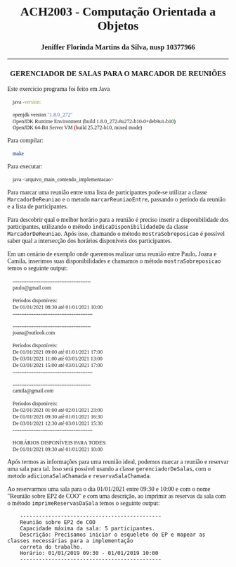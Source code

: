 <style>
    * {
        font-family: "Times New Roman", Times, serif;
    }
    h1, h2, h3 {
        text-align: center;
    }
</style>

# ACH2003 - Computação Orientada a Objetos
### Jeniffer Florinda Martins da Silva, nusp **10377966**

<hr>

### GERENCIADOR DE SALAS PARA O MARCADOR DE REUNIÕES

Este exercício programa foi feito em Java

```bash
    java -version:

    openjdk version "1.8.0_272"
    OpenJDK Runtime Environment (build 1.8.0_272-8u272-b10-0+deb9u1-b10)
    OpenJDK 64-Bit Server VM (build 25.272-b10, mixed mode)
```

Para compilar:
```bash
    make
```

Para executar:
```bash
    java <arquivo_main_contendo_implementacao>
```

Para marcar uma reunião entre uma lista de participantes pode-se utilizar a classe `MarcadorDeReuniao` e o metodo `marcarReuniaoEntre`, passando o período da reunião e a lista de participantes.

Para descobrir qual o melhor horário para a reunião é preciso inserir a disponibilidade dos participantes, utilizando o método `indicaDisponibilidadeDe` da classe `MarcadorDeReuniao`. Após isso, chamando o método `mostraSobreposicao` é possível saber qual a intersecção dos horários disponíveis dos participantes.

Em um cenário de exemplo onde queremos realizar uma reunião entre Paulo, Joana e Camila, inserimos suas disponibilidades e chamamos o método `mostraSobreposicao` temos o seguinte output:

```bash
    ---------------------------------------------
    paulo@gmail.com

    Períodos disponíveis:
    De 01/01/2021 08:30 até 01/01/2021 10:00
    ----------------------------------------------

    ---------------------------------------------
    joana@outlook.com

    Períodos disponíveis:
    De 01/01/2021 09:00 até 01/01/2021 17:00
    De 03/01/2021 11:00 até 03/01/2021 13:00
    De 03/01/2021 15:00 até 03/01/2021 17:00
    ----------------------------------------------

    ---------------------------------------------
    camila@gmail.com

    Períodos disponíveis:
    De 02/01/2021 01:00 até 02/01/2021 23:00
    De 01/01/2021 09:30 até 01/01/2021 16:30
    De 03/01/2021 12:30 até 03/01/2021 15:30
    ----------------------------------------------

    HORÁRIOS DISPONÍVEIS PARA TODES: 
    De 01/01/2021 09:30 até 01/01/2021 10:00
```

Após termos as informações para uma reunião ideal, podemos marcar a reunião e reservar uma sala para tal. Isso será possível usando a classe `gerenciadorDeSalas`, com o metodo `adicionaSalaChamada` e `reservaSalaChamada`.

Ao reservarmos uma sala para o dia 01/01/2021 entre 09:30 e 10:00 e com o nome "Reunião sobre EP2 de COO" e com uma descrição, ao imprimir as reservas da sala com o método `imprimeReservasDaSala` temos o seguinte output:


```
    ---------------------------------------------
    Reunião sobre EP2 de COO
    Capacidade máxima da sala: 5 participantes.
    Descrição: Precisamos iniciar o esqueleto do EP e mapear as classes necessárias para a implementação
    correta do trabalho.
    Horário: 01/01/2019 09:30 - 01/01/2019 10:00
    ---------------------------------------------
```
